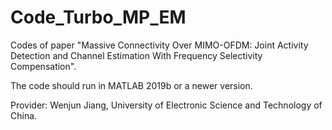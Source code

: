 # Code_Turbo_MP_EM
Codes of paper "Massive Connectivity Over MIMO-OFDM: Joint Activity Detection and Channel Estimation With Frequency Selectivity Compensation".

The code should run in MATLAB 2019b or a newer version.

Provider: Wenjun Jiang, University of Electronic Science and Technology of China.
